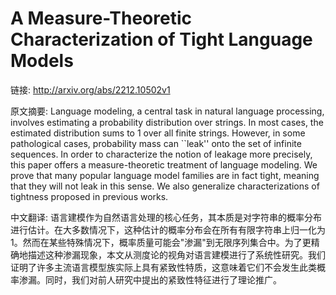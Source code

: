 # A Measure-Theoretic Characterization of Tight Language Models

链接: http://arxiv.org/abs/2212.10502v1

原文摘要:
Language modeling, a central task in natural language processing, involves
estimating a probability distribution over strings. In most cases, the
estimated distribution sums to 1 over all finite strings. However, in some
pathological cases, probability mass can ``leak'' onto the set of infinite
sequences. In order to characterize the notion of leakage more precisely, this
paper offers a measure-theoretic treatment of language modeling. We prove that
many popular language model families are in fact tight, meaning that they will
not leak in this sense. We also generalize characterizations of tightness
proposed in previous works.

中文翻译:
语言建模作为自然语言处理的核心任务，其本质是对字符串的概率分布进行估计。在大多数情况下，这种估计的概率分布会在所有有限字符串上归一化为1。然而在某些特殊情况下，概率质量可能会"渗漏"到无限序列集合中。为了更精确地描述这种渗漏现象，本文从测度论的视角对语言建模进行了系统性研究。我们证明了许多主流语言模型族实际上具有紧致性特质，这意味着它们不会发生此类概率渗漏。同时，我们对前人研究中提出的紧致性特征进行了理论推广。

